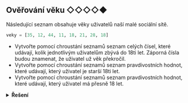 ## Ověřování věku ◇◇◇◇◆

Následující seznam obsahuje věky uživatelů naší malé sociální sítě.

```python
veky = [35, 12, 44, 11, 18, 21, 28, 18]
```

- Vytvořte pomocí chroustání seznamů seznam celých čísel, které udávají, kolik jednotlivým uživatelům zbývá do 18ti let.
  Záporná čísla budou znamenat, že uživatel už věk překročil.
- Vytvořte pomocí chroustání seznamů seznam pravdivostních hodnot, které udávají, který uživatel je starší 18ti let.
- Vytvořte pomocí chroustání seznamů seznam pravdivostních hodnot, které udávají, který uživatel má přesně 18 let.

<details>
<summary><b>Řešení</b></summary>


```python
zbyva_do_18 = [18 - vek for vek in veky]
starsi_18 = [vek > 18 for vek in veky]
stary_presne_18 = [vek == 18 for vek in veky]
```

</details>
